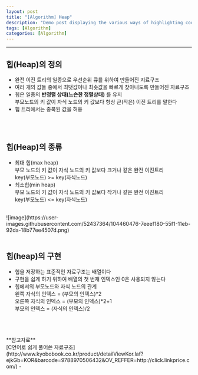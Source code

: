 ```yaml
---
layout: post
title: "[Algorithm] Heap"
description: "Demo post displaying the various ways of highlighting code in Markdown."
tags: [Algorithm]
categories: [Algorithm]
---
```


------------------------------------------------------------------------------------------------------------

## 힙(Heap)의 정의
- 완전 이진 트리의 일종으로 우선순위 큐를 위하여 만들어진 지료구조  
- 여러 개의 값들 중에서 최댓값이나 최솟값을 빠르게 찾아내도록 만들어진 자료구조  
- 힙은 일종의 **반정렬 상태(느슨한 정렬상태)** 를 유지  
부모노드의 키 값이 자식 노드의 키 값보다 항상 큰(작은) 이진 트리를 말한다
- 힙 트리에서는 중복된 값을 허용  
<br/>
<br/>

## 힙(Heap)의 종류
- 최대 힙(max heap)  
부모 노드의 키 값이 자식 노드의 키 값보다 크거나 같은 완전 이진트리  
key(부모노드) >= key(자식노드)  
- 최소힙(min heap)  
부모 노드의 키 값이 자식 노드의 키 값보다 작거나 같은 완전 이진트리  
key(부모노드) <= key(자식노드)  
<br/>
![image](https://user-images.githubusercontent.com/52437364/104460476-7eeef180-55f1-11eb-92da-18b77ee4507d.png)
<br/>
<br/>

## 힙(heap)의 구현
- 힙을 저장하는 표준적인 자료구조는 배열이다  
- 구현을 쉽게 하기 위하여 배열의 첫 번재 인덱스인 0은 사용되지 않는다  
- 힙에서의 부모노드와 자식 노드의 관계  
왼쪽 자식의 인덱스 = (부모의 인덱스)*2  
오른쪽 자식의 인덱스 = (부모의 인덱스)*2+1  
부모의 인덱스 = (자식의 인덱스)/2  

<br/>
<br/>
<br/>
**참고자료**<br/>
[C언어로 쉽게 풀어쓴 자료구조](http://www.kyobobook.co.kr/product/detailViewKor.laf?ejkGb=KOR&barcode=9788970506432&OV_REFFER=http://click.linkprice.com/)
-
